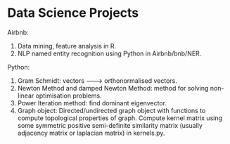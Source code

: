 # Data Science Projects

Airbnb:
1. Data mining, feature analysis in R.
2. NLP named entity recognition using Python in Airbnb/bnb/NER.

Python:
1. Gram Schmidt: vectors ---> orthonormalised vectors.
2. Newton Method and damped Newton Method: method for solving non-linear optimisation problems.
3. Power Iteration method: find dominant eigenvector.
4. Graph object: Directed/undirected graph object with functions to compute topological properties of graph. Compute kernel matrix using some symmetric positive semi-definite similarity matrix (usually adjacency matrix or laplacian matrix) in kernels.py.

